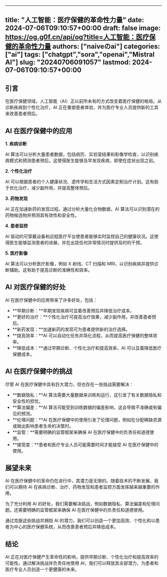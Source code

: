 
---
title: "人工智能：医疗保健的革命性力量"
date: 2024-07-06T09:10:57+00:00
draft: false
image: https://og.g0f.cn/api/og?title=人工智能：医疗保健的革命性力量
authors: ["naiveのai"]
categories: ["ai"]
tags: ["chatgpt","sora","openai","Mistral AI"]
slug: "20240706091057"
lastmod: 2024-07-06T09:10:57+00:00
---
## 引言

在医疗保健领域，人工智能（AI）正以前所未有的方式改变着医疗保健的格局。从诊断疾病到个性化治疗，AI 正在重塑患者体验，并为医疗专业人员提供新的工具来改善患者预后。

## AI 在医疗保健中的应用

**1. 疾病诊断**

AI 算法可以分析大量患者数据，包括病历、实验室结果和影像学检查，以识别疾病模式和预测患者预后。这使得医生能够及早发现疾病，即使在症状出现之前。

**2. 个性化治疗**

AI 可以根据患者的个人健康状况、遗传学和生活方式因素定制治疗计划。这有助于优化治疗，减少副作用，并提高整体预后。

**3. 药物发现**

AI 正在加速新药的发现过程。通过分析大量化合物数据，AI 算法可以识别潜在的药物候选物并预测其有效性和安全性。

**4. 患者监控**

AI 驱动的可穿戴设备和远程医疗平台使患者能够实时监控自己的健康状况。这使得医生能够监测患者的进展，并在出现任何异常情况时提供及时的干预。

**5. 医疗影像**

AI 算法可以分析医疗影像，例如 X 射线、CT 扫描和 MRI，以识别疾病并提供诊断辅助。这有助于提高诊断的准确性和效率。

## AI 对医疗保健的好处

AI 在医疗保健中的应用带来了许多好处，包括：

* **早期诊断：**早期发现疾病可显着改善预后并降低治疗成本。
* **更好的治疗：**个性化治疗可提高治疗效果，减少副作用，并改善患者预后。
* **新药发现：**加速新药的发现可为患者提供新的治疗选择。
* **提高效率：**AI 可以自动化任务并简化流程，从而提高医疗保健的整体效率。
* **降低成本：**通过早期诊断、个性化治疗和提高效率，AI 可以显着降低医疗保健成本。

## AI 在医疗保健中的挑战

尽管 AI 在医疗保健中具有巨大潜力，但也存在一些挑战需要解决：

* **数据隐私：**AI 算法需要大量数据来训练和运行，这引发了有关数据隐私和安全性的担忧。
* **算法偏差：**AI 算法可能受到训练数据的偏差影响，这会导致不准确或有偏见的预测。
* **伦理问题：**AI 在医疗保健中的使用引发了伦理问题，例如在分配稀缺资源或做出影响患者生命的决策时。
* **监管：**需要明确的监管框架来确保 AI 在医疗保健中的负责任和道德使用。
* **接受度：**患者和医疗专业人员可能需要时间才能接受 AI 在医疗保健中的使用。

## 展望未来

AI 在医疗保健中的革命仍在进行中，其潜力是无限的。随着技术的不断发展，我们可以期待 AI 在疾病诊断、治疗、药物发现和患者监控方面发挥越来越重要的作用。

为了充分利用 AI 的好处，我们需要解决挑战，例如数据隐私、算法偏差和伦理问题。还需要明确的监管框架来确保 AI 在医疗保健中的负责任和道德使用。

通过克服这些挑战并拥抱 AI 的潜力，我们可以创造一个更加高效、个性化和以患者为中心的医疗保健系统，从而改善患者预后并降低成本。

## 结论

AI 正在对医疗保健产生革命性的影响，提供早期诊断、个性化治疗和提高效率的可能性。通过解决挑战并负责任地使用 AI，我们可以释放其全部潜力，为患者和医疗专业人员创造一个更健康的未来。